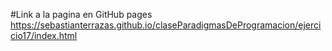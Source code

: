 #Link a la pagina en GitHub pages 
https://sebastianterrazas.github.io/claseParadigmasDeProgramacion/ejercicio17/index.html

